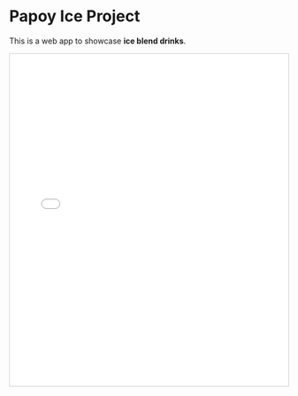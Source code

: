 # Papoy Ice Project

This is a web app to showcase **ice blend drinks**.

<iframe src="index.html" width="100%" height="600px" style="border:1px solid #ccc;"></iframe>